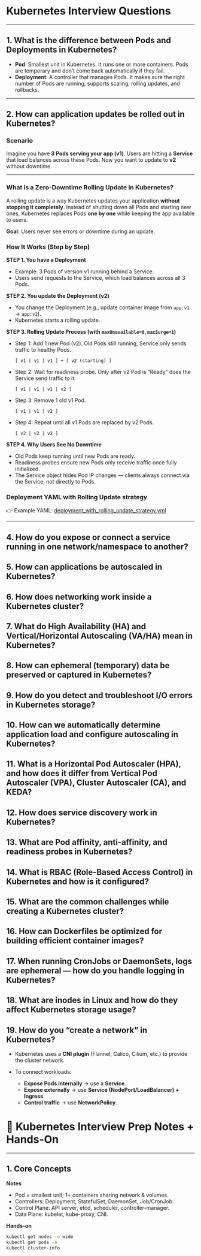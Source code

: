 # Kubernetes Interview Questions
---

## 1. What is the difference between Pods and Deployments in Kubernetes?

* **Pod**: Smallest unit in Kubernetes. It runs one or more containers. Pods are temporary and don’t come back automatically if they fail.
* **Deployment**: A controller that manages Pods. It makes sure the right number of Pods are running, supports scaling, rolling updates, and rollbacks.

---

## 2. How can application updates be rolled out in Kubernetes?

### Scenario

Imagine you have **3 Pods serving your app (v1)**. Users are hitting a **Service** that load balances across these Pods. Now you want to update to **v2** without downtime.

---
### What is a Zero-Downtime Rolling Update in Kubernetes?

A rolling update is a way Kubernetes updates your application **without stopping it completely**.
Instead of shutting down all Pods and starting new ones, Kubernetes replaces Pods **one by one** while keeping the app available to users.

**Goal:** Users never see errors or downtime during an update.

### How It Works (Step by Step)

**STEP 1. You have a Deployment**

* Example: 3 Pods of version v1 running behind a Service.
* Users send requests to the Service, which load balances across all 3 Pods.

**STEP 2. You update the Deployment (v2)**

* You change the Deployment (e.g., update container image from `app:v1` → `app:v2`).
* Kubernetes starts a rolling update.

**STEP 3. Rolling Update Process (with `maxUnavailable=0`, `maxSurge=1`)**

* Step 1: Add 1 new Pod (v2). Old Pods still running, Service only sends traffic to healthy Pods.

  ```
  [ v1 | v1 | v1 ] + [ v2 (starting) ]
  ```
* Step 2: Wait for readiness probe. Only after v2 Pod is “Ready” does the Service send traffic to it.

  ```
  [ v1 | v1 | v1 | v2 ]
  ```
* Step 3: Remove 1 old v1 Pod.

  ```
  [ v1 | v1 | v2 ]
  ```
* Step 4: Repeat until all v1 Pods are replaced by v2 Pods.

  ```
  [ v2 | v2 | v2 ]
  ```

**STEP 4. Why Users See No Downtime**

* Old Pods keep running until new Pods are ready.
* Readiness probes ensure new Pods only receive traffic once fully initialized.
* The Service object hides Pod IP changes — clients always connect via the Service, not directly to Pods.

### Deployment YAML with Rolling Update strategy

👉 Example YAML: [deployment\_with\_rolling\_update\_strategy.yml](https://github.com/Purushotham-Learning/mynotes/blob/main/k8s/deployment_with_rolling_update_stratergy.yml)

---

## 4. How do you expose or connect a service running in one network/namespace to another?

## 5. How can applications be autoscaled in Kubernetes?

## 6. How does networking work inside a Kubernetes cluster?

## 7. What do High Availability (HA) and Vertical/Horizontal Autoscaling (VA/HA) mean in Kubernetes?

## 8. How can ephemeral (temporary) data be preserved or captured in Kubernetes?

## 9. How do you detect and troubleshoot I/O errors in Kubernetes storage?

## 10. How can we automatically determine application load and configure autoscaling in Kubernetes?

## 11. What is a Horizontal Pod Autoscaler (HPA), and how does it differ from Vertical Pod Autoscaler (VPA), Cluster Autoscaler (CA), and KEDA?

## 12. How does service discovery work in Kubernetes?

## 13. What are Pod affinity, anti-affinity, and readiness probes in Kubernetes?

## 14. What is RBAC (Role-Based Access Control) in Kubernetes and how is it configured?

## 15. What are the common challenges while creating a Kubernetes cluster?

## 16. How can Dockerfiles be optimized for building efficient container images?

## 17. When running CronJobs or DaemonSets, logs are ephemeral — how do you handle logging in Kubernetes?

## 18. What are inodes in Linux and how do they affect Kubernetes storage usage?

## 19. How do you “create a network” in Kubernetes?

* Kubernetes uses a **CNI plugin** (Flannel, Calico, Cilium, etc.) to provide the cluster network.
* To connect workloads:

  * **Expose Pods internally** → use a **Service**.
  * **Expose externally** → use **Service (NodePort/LoadBalancer) + Ingress**.
  * **Control traffic** → use **NetworkPolicy**.







# 📘 Kubernetes Interview Prep Notes + Hands-On

---

## 1. Core Concepts
**Notes**
- Pod = smallest unit; 1+ containers sharing network & volumes.  
- Controllers: Deployment, StatefulSet, DaemonSet, Job/CronJob.  
- Control Plane: API server, etcd, scheduler, controller-manager.  
- Data Plane: kubelet, kube-proxy, CNI.  

**Hands-on**
```bash
kubectl get nodes -o wide
kubectl get pods -A
kubectl cluster-info
